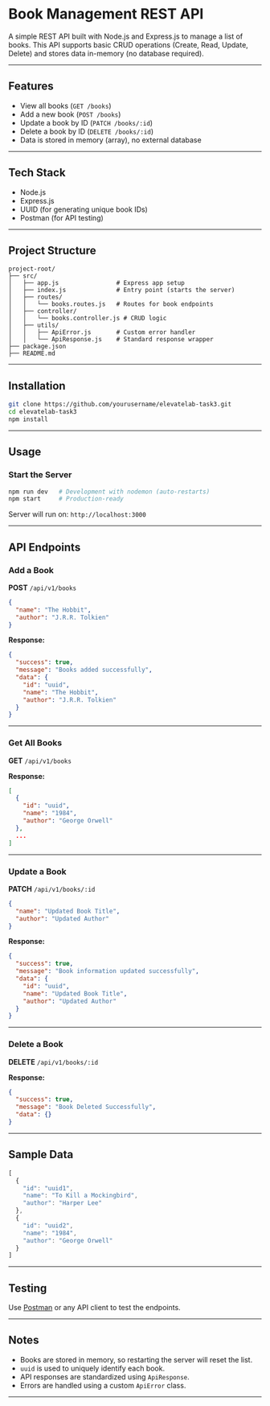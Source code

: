#  Book Management REST API

A simple REST API built with Node.js and Express.js to manage a list of books. This API supports basic CRUD operations (Create, Read, Update, Delete) and stores data in-memory (no database required).

---

##  Features

- View all books (`GET /books`)
- Add a new book (`POST /books`)
- Update a book by ID (`PATCH /books/:id`)
- Delete a book by ID (`DELETE /books/:id`)
- Data is stored in memory (array), no external database

---

##  Tech Stack

- Node.js
- Express.js
- UUID (for generating unique book IDs)
- Postman (for API testing)

---

##  Project Structure

```
project-root/
├── src/
│   ├── app.js                # Express app setup
│   ├── index.js              # Entry point (starts the server)
│   ├── routes/
│   │   └── books.routes.js   # Routes for book endpoints
│   ├── controller/
│   │   └── books.controller.js # CRUD logic
│   ├── utils/
│   │   ├── ApiError.js       # Custom error handler
│   │   └── ApiResponse.js    # Standard response wrapper
├── package.json
├── README.md
```

---

##  Installation

```bash
git clone https://github.com/yourusername/elevatelab-task3.git
cd elevatelab-task3
npm install
```

---

##  Usage

### Start the Server

```bash
npm run dev   # Development with nodemon (auto-restarts)
npm start     # Production-ready
```

Server will run on: `http://localhost:3000`

---

##  API Endpoints

###  Add a Book

**POST** `/api/v1/books`

```json
{
  "name": "The Hobbit",
  "author": "J.R.R. Tolkien"
}
```

 **Response:**
```json
{
  "success": true,
  "message": "Books added successfully",
  "data": {
    "id": "uuid",
    "name": "The Hobbit",
    "author": "J.R.R. Tolkien"
  }
}
```

---

###  Get All Books

**GET** `/api/v1/books`

 **Response:**
```json
[
  {
    "id": "uuid",
    "name": "1984",
    "author": "George Orwell"
  },
  ...
]
```

---

###  Update a Book

**PATCH** `/api/v1/books/:id`

```json
{
  "name": "Updated Book Title",
  "author": "Updated Author"
}
```

 **Response:**
```json
{
  "success": true,
  "message": "Book information updated successfully",
  "data": {
    "id": "uuid",
    "name": "Updated Book Title",
    "author": "Updated Author"
  }
}
```

---

###  Delete a Book

**DELETE** `/api/v1/books/:id`

**Response:**
```json
{
  "success": true,
  "message": "Book Deleted Successfully",
  "data": {}
}
```

---

##  Sample Data

```js
[
  {
    "id": "uuid1",
    "name": "To Kill a Mockingbird",
    "author": "Harper Lee"
  },
  {
    "id": "uuid2",
    "name": "1984",
    "author": "George Orwell"
  }
]
```

---

##  Testing

Use [Postman](https://www.postman.com/) or any API client to test the endpoints.

---

##  Notes

- Books are stored in memory, so restarting the server will reset the list.
- `uuid` is used to uniquely identify each book.
- API responses are standardized using `ApiResponse`.
- Errors are handled using a custom `ApiError` class.

---

